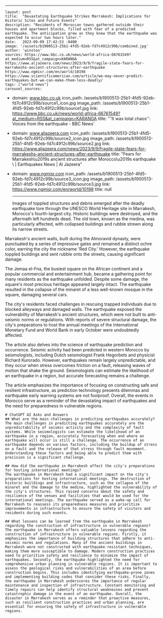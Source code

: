 ---
    layout: post
    title:  "Devastating Earthquake Strikes Marrakesh: Implications for Historic Sites and Future Events"
    description: "Residents of Moroccan towns gathered outside their houses and apartment blocks, filled with fear of a predicted earthquake. The anticipation grew as they knew that the earthquake was expected to occur two hours later."
    date:   2023-09-09 17:42:53 -0400
    image: '/assets/b1900513-25b1-4fd5-92eb-fd7c4912c99b/combined.jpg'
    author: 'winston'
    sources: https://www.bbc.co.uk/news/world-africa-66761549?at_medium=RSS&at_campaign=KARANGA https://www.aljazeera.com/news/2023/9/9/fragile-state-fears-for-marrakeshs-ancient-structures-after-earthquake https://www.ngmisr.com/en/world/10198 https://www.scientificamerican.com/article/we-may-never-predict-earthquakes-but-we-can-make-them-less-deadly/
    tags: ["world news"]
    carousel_sources:
- domain: www.bbc.co.uk
  icon_path: /assets/b1900513-25b1-4fd5-92eb-fd7c4912c99b/source1_icon.jpg
  image_path: /assets/b1900513-25b1-4fd5-92eb-fd7c4912c99b/source1.jpg
  link: https://www.bbc.co.uk/news/world-africa-66761549?at_medium=RSS&at_campaign=KARANGA
  title: '''It was total chaos'': Voices from the earthquake - BBC News'
- domain: www.aljazeera.com
  icon_path: /assets/b1900513-25b1-4fd5-92eb-fd7c4912c99b/source2_icon.jpg
  image_path: /assets/b1900513-25b1-4fd5-92eb-fd7c4912c99b/source2.jpg
  link: https://www.aljazeera.com/news/2023/9/9/fragile-state-fears-for-marrakeshs-ancient-structures-after-earthquake
  title: "Fears for Marrakesh\u2019s ancient structures after Morocco\u2019s earthquake\
    \ | Earthquakes News | Al Jazeera"
- domain: www.ngmisr.com
  icon_path: /assets/b1900513-25b1-4fd5-92eb-fd7c4912c99b/source3_icon.jpg
  image_path: /assets/b1900513-25b1-4fd5-92eb-fd7c4912c99b/source3.jpg
  link: https://www.ngmisr.com/en/world/10198
  title: null

    ---

    Images of toppled structures and debris emerged after the deadly earthquake tore through the UNESCO World Heritage site in Marrakesh, Morocco's fourth-largest city. Historic buildings were destroyed, and the aftermath left hundreds dead. The old town, known as the medina, was particularly affected, with collapsed buildings and rubble strewn along its narrow streets.

Marrakesh's ancient walls, built during the Almoravid dynasty, were punctuated by a series of impressive gates and remained a distinct ochre color, earning the city the nickname 'Red City.' However, the earthquake toppled buildings and sent rubble onto the streets, causing significant damage.

The Jemaa el-Fna, the busiest square on the African continent and a popular commercial and entertainment hub, became a gathering point for many residents as the earthquake unfolded. Despite some damage, the square's most precious heritage appeared largely intact. The earthquake resulted in the collapse of the minaret of a less well-known mosque in the square, damaging several cars.

The city's residents faced challenges in rescuing trapped individuals due to blocked alleyways and damaged walls. The earthquake exposed the vulnerability of Marrakesh's ancient structures, which were not built to anti-seismic norms or regulations. With reports of severe structural damage, the city's preparations to host the annual meetings of the International Monetary Fund and World Bank in early October were undoubtedly affected.

The article also delves into the science of earthquake prediction and occurrence. Seismic activity had been predicted in western Morocco by seismologists, including Dutch seismologist Frank Hegorbets and physicist Richard Kurorado. However, earthquakes remain largely unpredictable, and they occur when stress overcomes friction on a fault, releasing waves of motion that shake the ground. Seismologists can estimate the likelihood of an earthquake in a region, but accurate forecasting remains a challenge.

The article emphasizes the importance of focusing on constructing safe and resilient infrastructure, as prediction technology presents dilemmas and earthquake early warning systems are not foolproof. Overall, the events in Morocco serve as a reminder of the devastating impact of earthquakes and the need for preparedness in vulnerable regions.

    
    # ChatGPT AI Asks and Answers
    ## What are the main challenges in predicting earthquakes accurately?
    The main challenges in predicting earthquakes accurately are the unpredictability of seismic activity and the complexity of fault systems. While seismologists can estimate the likelihood of an earthquake in a region, accurately forecasting when and where an earthquake will occur is still a challenge. The occurrence of an earthquake depends on various factors, including the buildup of stress on a fault and the release of that stress through fault movement. Understanding these factors and being able to predict them with precision is a significant challenge.

    ## How did the earthquake in Marrakesh affect the city's preparations for hosting international meetings?
    The earthquake in Marrakesh had a significant impact on the city's preparations for hosting international meetings. The destruction of historic buildings and infrastructure, such as the collapse of the minaret and the damage to the medina, highlighted the vulnerability of the city's structures. This raised concerns about the safety and resilience of the venues and facilities that would be used for the international meetings. The earthquake served as a wake-up call for Marrakesh to reassess its preparedness measures and prioritize improvements in infrastructure to ensure the safety of visitors and residents during such events.

    ## What lessons can be learned from the earthquake in Marrakesh regarding the construction of infrastructure in vulnerable regions?
    The earthquake in Marrakesh offers valuable lessons regarding the construction of infrastructure in vulnerable regions. Firstly, it emphasizes the importance of building structures that adhere to anti-seismic norms and regulations. Many of the ancient buildings in Marrakesh were not constructed with earthquake-resistant techniques, making them more susceptible to damage. Modern construction practices need to prioritize safety and resilience to minimize the impact of earthquakes. Secondly, the earthquake highlighted the need for comprehensive urban planning in vulnerable regions. It is important to assess the geological risks and vulnerabilities of an area before construction begins. This includes identifying earthquake-prone zones and implementing building codes that consider these risks. Finally, the earthquake in Marrakesh underscores the importance of regular maintenance and inspection of infrastructure. Constant monitoring and timely repairs can help identify structural weaknesses and prevent catastrophic damage in the event of an earthquake. Overall, the disaster in Marrakesh serves as a reminder that proactive measures, such as resilient construction practices and urban planning, are essential for ensuring the safety of infrastructure in vulnerable regions.
    
    
